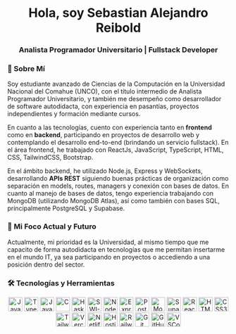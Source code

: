 <h1 align="center"> Hola, soy Sebastian Alejandro Reibold</h1>
<h3 align="center">  Analista Programador Universitario | Fullstack Developer </h3>

### 👋 Sobre Mí

Soy estudiante avanzado de Ciencias de la Computación en la Universidad Nacional del Comahue (UNCO), con el título intermedio de Analista Programador Universitario, y también me desempeño como desarrollador de software autodidacta, con experiencia en pasantías, proyectos independientes y formación mediante cursos.

En cuanto a las tecnologías, cuento con experiencia tanto en **frontend** como en **backend**, participando en proyectos de desarrollo web y contemplando el desarrollo end-to-end (brindando un servicio fullstack). En el área frontend, he trabajado con ReactJs, JavaScript, TypeScript, HTML, CSS, TailwindCSS, Bootstrap.

En el ámbito backend, he utilizado Node.js, Express y WebSockets, desarrollando **APIs REST** siguiendo buenas prácticas de organización como separación en models, routes, managers y conexión con bases de datos. En cuanto al manejo de bases de datos, tengo experiencia trabajando con MongoDB (utilizando MongoDB Atlas), así como también con bases SQL, principalmente PostgreSQL y Supabase.

### 🔮  Mi Foco Actual y Futuro

Actualmente, mi prioridad es la Universidad, al mismo tiempo que me capacito de forma autodidacta en tecnologías que me permitan insertarme en el mundo IT, ya sea participando en proyectos o accediendo a una posición dentro del sector.

### 🛠️ Tecnologías y Herramientas

<p align="center">
  <!-- Lenguajes -->
  <img src="https://cdn.jsdelivr.net/gh/devicons/devicon/icons/javascript/javascript-original.svg" height="32" alt="JavaScript" title="JavaScript" />
  <img src="https://cdn.jsdelivr.net/gh/devicons/devicon/icons/typescript/typescript-original.svg" height="32" alt="TypeScript" title="TypeScript" />
  <img src="https://cdn.jsdelivr.net/gh/devicons/devicon/icons/java/java-original.svg" height="32" alt="Java" title="Java" />
  <img src="https://cdn.jsdelivr.net/gh/devicons/devicon/icons/c/c-original.svg" height="32" alt="C" title="C" />
  <img src="https://cdn.simpleicons.org/haskell/5D4F85" height="32" alt="Haskell" title="Haskell" />
  <img src="https://avatars.githubusercontent.com/u/6884283?s=200&v=4" height="32" alt="SWI-Prolog" title  
  
  
  <!-- Backend -->
  <img src="https://cdn.jsdelivr.net/gh/devicons/devicon/icons/nodejs/nodejs-original.svg" height="32" alt="Node.js" title="Node.js" />
  <img src="https://cdn.jsdelivr.net/gh/devicons/devicon/icons/express/express-original.svg" height="32" alt="Express.js" title="Express.js" />
  <!-- Bases de Datos -->
  <img src="https://cdn.jsdelivr.net/gh/devicons/devicon/icons/postgresql/postgresql-original.svg" height="32" alt="PostgreSQL" title="PostgreSQL" />
  <img src="https://cdn.jsdelivr.net/gh/devicons/devicon/icons/mongodb/mongodb-original.svg" height="32" alt="MongoDB" title="MongoDB" />
  <img src="https://cdn.simpleicons.org/supabase/3ECF8E" height="32" alt="Supabase" title="Supabase" />
  
 <!-- Frontend -->
  <img src="https://cdn.jsdelivr.net/gh/devicons/devicon/icons/react/react-original.svg" height="32" alt="React" title="React" />
  <img src="https://cdn.jsdelivr.net/gh/devicons/devicon/icons/html5/html5-original.svg" height="32" alt="HTML5" title="HTML5" />
  <img src="https://cdn.jsdelivr.net/gh/devicons/devicon/icons/css3/css3-original.svg" height="32" alt="CSS3" title="CSS3" />
  <img src="https://cdn.simpleicons.org/tailwindcss/06B6D4" height="32" alt="TailwindCSS" title="TailwindCSS" />
  
<!-- Herramientas y Despliegue -->
  <img src="https://cdn.simpleicons.org/vercel/000000" height="32" alt="Vercel" title="Vercel" />
  <img src="https://cdn.simpleicons.org/netlify/00C7B7" height="32" alt="Netlify" title="Netlify" />
  <img src="https://cdn.simpleicons.org/hostinger/673DE6" height="32" alt="Hostinger" title="Hostinger" />
  <img src="https://cdn.simpleicons.org/railway/0B0D0D" height="32" alt="Railway" title="Railway" />
  
  <img src="https://cdn.jsdelivr.net/gh/devicons/devicon/icons/git/git-original.svg" height="32" alt="Git" title="Git" />
  <img src="https://cdn.jsdelivr.net/gh/devicons/devicon/icons/github/github-original.svg" height="32" alt="GitHub" title="GitHub" />
  <img src="https://cdn.jsdelivr.net/gh/devicons/devicon/icons/vscode/vscode-original.svg" height="32" alt="VSCode" title="VSCode" />
</p>
